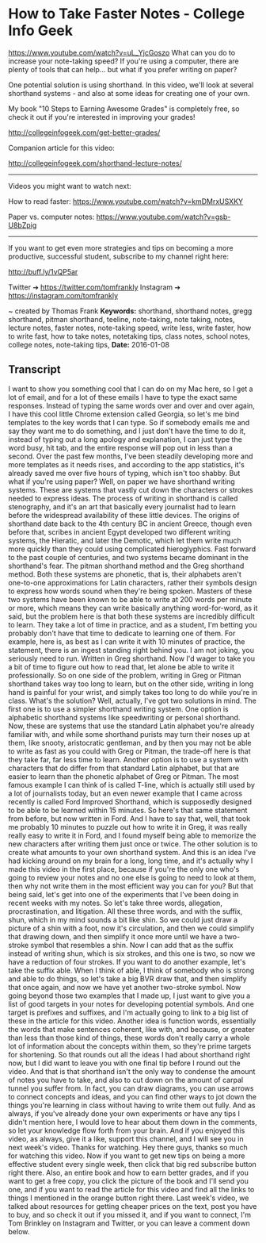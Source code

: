 # How to Take Faster Notes - College Info Geek
https://www.youtube.com/watch?v=uL_YjcGoszo
What can you do to increase your note-taking speed? If you're using a computer, there are plenty of tools that can help... but what if you prefer writing on paper?

One potential solution is using shorthand. In this video, we'll look at several shorthand systems - and also at some ideas for creating one of your own.

My book "10 Steps to Earning Awesome Grades" is completely free, so check it out if you're interested in improving your grades!

http://collegeinfogeek.com/get-better-grades/

Companion article for this video:

http://collegeinfogeek.com/shorthand-lecture-notes/

----------

Videos you might want to watch next:

How to read faster: https://www.youtube.com/watch?v=kmDMrxUSXKY

Paper vs. computer notes: https://www.youtube.com/watch?v=gsb-U8bZpig

----------

If you want to get even more strategies and tips on becoming a more productive, successful student, subscribe to my channel right here:

http://buff.ly/1vQP5ar

Twitter ➔ https://twitter.com/tomfrankly
Instagram ➔ https://instagram.com/tomfrankly

~ created by Thomas Frank
**Keywords:** shorthand, shorthand notes, gregg shorthand, pitman shorthand, teeline, note-taking, note taking, notes, lecture notes, faster notes, note-taking speed, write less, write faster, how to write fast, how to take notes, notetaking tips, class notes, school notes, college notes, note-taking tips, 
**Date:** 2016-01-08

## Transcript
 I want to show you something cool that I can do on my Mac here, so I get a lot of email, and for a lot of these emails I have to type the exact same responses. Instead of typing the same words over and over and over again, I have this cool little Chrome extension called Georgia, so let's me bind templates to the key words that I can type. So if somebody emails me and say they want me to do something, and I just don't have the time to do it, instead of typing out a long apology and explanation, I can just type the word busy, hit tab, and the entire response will pop out in less than a second. Over the past few months, I've been steadily developing more and more templates as it needs rises, and according to the app statistics, it's already saved me over five hours of typing, which isn't too shabby. But what if you're using paper? Well, on paper we have shorthand writing systems. These are systems that vastly cut down the characters or strokes needed to express ideas. The process of writing in shorthand is called stenography, and it's an art that basically every journalist had to learn before the widespread availability of these little devices. The origins of shorthand date back to the 4th century BC in ancient Greece, though even before that, scribes in ancient Egypt developed two different writing systems, the Hieratic, and later the Demotic, which let them write much more quickly than they could using complicated hieroglyphics. Fast forward to the past couple of centuries, and two systems became dominant in the shorthand's fear. The pitman shorthand method and the Greg shorthand method. Both these systems are phonetic, that is, their alphabets aren't one-to-one approximations for Latin characters, rather their symbols design to express how words sound when they're being spoken. Masters of these two systems have been known to be able to write at 200 words per minute or more, which means they can write basically anything word-for-word, as it said, but the problem here is that both these systems are incredibly difficult to learn. They take a lot of time in practice, and as a student, I'm betting you probably don't have that time to dedicate to learning one of them. For example, here is, as best as I can write it with 10 minutes of practice, the statement, there is an ingest standing right behind you. I am not joking, you seriously need to run. Written in Greg shorthand. Now I'd wager to take you a bit of time to figure out how to read that, let alone be able to write it professionally. So on one side of the problem, writing in Greg or Pitman shorthand takes way too long to learn, but on the other side, writing in long hand is painful for your wrist, and simply takes too long to do while you're in class. What's the solution? Well, actually, I've got two solutions in mind. The first one is to use a simpler shorthand writing system. One option is alphabetic shorthand systems like speedwriting or personal shorthand. Now, these are systems that use the standard Latin alphabet you're already familiar with, and while some shorthand purists may turn their noses up at them, like snooty, aristocratic gentleman, and by then you may not be able to write as fast as you could with Greg or Pitman, the trade-off here is that they take far, far less time to learn. Another option is to use a system with characters that do differ from that standard Latin alphabet, but that are easier to learn than the phonetic alphabet of Greg or Pitman. The most famous example I can think of is called T-line, which is actually still used by a lot of journalists today, but an even newer example that I came across recently is called Ford Improved Shorthand, which is supposedly designed to be able to be learned within 15 minutes. So here's that same statement from before, but now written in Ford. And I have to say that, well, that took me probably 10 minutes to puzzle out how to write it in Greg, it was really really easy to write it in Ford, and I found myself being able to memorize the new characters after writing them just once or twice. The other solution is to create what amounts to your own shorthand system. And this is an idea I've had kicking around on my brain for a long, long time, and it's actually why I made this video in the first place, because if you're the only one who's going to review your notes and no one else is going to need to look at them, then why not write them in the most efficient way you can for you? But that being said, let's get into one of the experiments that I've been doing in recent weeks with my notes. So let's take three words, allegation, procrastination, and litigation. All these three words, and with the suffix, shun, which in my mind sounds a bit like shin. So we could just draw a picture of a shin with a foot, now it's circulation, and then we could simplify that drawing down, and then simplify it once more until we have a two-stroke symbol that resembles a shin. Now I can add that as the suffix instead of writing shun, which is six strokes, and this one is two, so now we have a reduction of four strokes. If you want to do another example, let's take the suffix able. When I think of able, I think of somebody who is strong and able to do things, so let's take a big BVR draw that, and then simplify that once again, and now we have yet another two-stroke symbol. Now going beyond those two examples that I made up, I just want to give you a list of good targets in your notes for developing potential symbols. And one target is prefixes and suffixes, and I'm actually going to link to a big list of these in the article for this video. Another idea is function words, essentially the words that make sentences coherent, like with, and because, or greater than less than those kind of things, these words don't really carry a whole lot of information about the concepts within them, so they're prime targets for shortening. So that rounds out all the ideas I had about shorthand right now, but I did want to leave you with one final tip before I round out the video. And that is that shorthand isn't the only way to condense the amount of notes you have to take, and also to cut down on the amount of carpal tunnel you suffer from. In fact, you can draw diagrams, you can use arrows to connect concepts and ideas, and you can find other ways to jot down the things you're learning in class without having to write them out fully. And as always, if you've already done your own experiments or have any tips I didn't mention here, I would love to hear about them down in the comments, so let your knowledge flow forth from your brain. And if you enjoyed this video, as always, give it a like, support this channel, and I will see you in next week's video. Thanks for watching. Hey there guys, thanks so much for watching this video. Now if you want to get new tips on being a more effective student every single week, then click that big red subscribe button right there. Also, an entire book and how to earn better grades, and if you want to get a free copy, you click the picture of the book and I'll send you one, and if you want to read the article for this video and find all the links to things I mentioned in the orange button right there. Last week's video, we talked about resources for getting cheaper prices on the text, post you have to buy, and so check it out if you missed it, and if you want to connect, I'm Tom Brinkley on Instagram and Twitter, or you can leave a comment down below.
